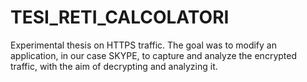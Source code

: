 # TESI_RETI_CALCOLATORI

Experimental thesis on HTTPS traffic. 
The goal was to modify an application, in our case SKYPE,
to capture and analyze the encrypted traffic, 
with the aim of decrypting and analyzing it.
